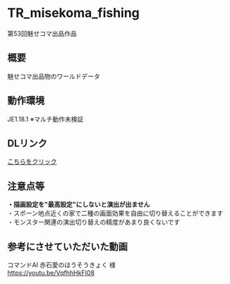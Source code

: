 # TR_misekoma_fishing
第53回魅せコマ出品作品

## 概要
魅せコマ出品物のワールドデータ  

## 動作環境
JE1.18.1
※マルチ動作未検証  

## DLリンク
[こちらをクリック](https://github.com/TRTR-mc/TR_misekoma_fishing/releases/latest/download/TR_misekoma_fishing.zip)  

## 注意点等
**・描画設定を"最高設定"にしないと演出が出ません**  
・スポーン地点近くの家で二種の画面効果を自由に切り替えることができます  
・モンスター関連の演出切り替えの精度があまり良くないです 

## 参考にさせていただいた動画
コマンドAI 赤石愛のほうそうきょく 様  
https://youtu.be/VqfhhHkFI08
